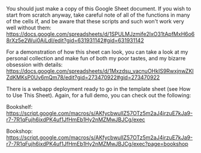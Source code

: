 You should just make a copy of this Google Sheet document. If you wish to start from scratch anyway, take careful note of all of the functions in many of the cells if, and be aware that these scripts and such won't work very well without them:
https://docs.google.com/spreadsheets/d/1SPULMJzmife2lxO31tApfMxH6o68rXz5e2Wui0AiLdI/edit?gid=631931142#gid=631931142

For a demonstration of how this sheet can look, you can take a look at my personal collection and make fun of both my poor tastes, and my bizarre obsession with details:
https://docs.google.com/spreadsheets/d/1Mxzdsu_yacnuOHkIS9RwxjnwZKIZdKMKsP0Uv6mQm78/edit?gid=273470922#gid=273470922

There is a webapp deployment ready to go in the template sheet (see How to Use This Sheet). Again, for a full demo, you can check out the following:

Bookshelf:
https://script.google.com/macros/s/AKfycbwulIZ57OTz5m2aJ4irzuE7kJa9-r7-7R1qFujh6ixdPK4uf1JfHmEb1Hy2nMZMwJBJCg/exec

Bookshop:
https://script.google.com/macros/s/AKfycbwulIZ57OTz5m2aJ4irzuE7kJa9-r7-7R1qFujh6ixdPK4uf1JfHmEb1Hy2nMZMwJBJCg/exec?page=bookshop
